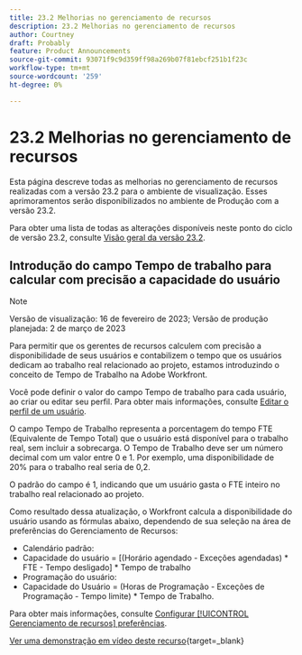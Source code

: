 ```yaml
---
title: 23.2 Melhorias no gerenciamento de recursos
description: 23.2 Melhorias no gerenciamento de recursos
author: Courtney
draft: Probably
feature: Product Announcements
source-git-commit: 93071f9c9d359ff98a269b07f81ebcf251b1f23c
workflow-type: tm+mt
source-wordcount: '259'
ht-degree: 0%

---
```


# 23.2 Melhorias no gerenciamento de recursos

Esta página descreve todas as melhorias no gerenciamento de recursos realizadas com a versão 23.2 para o ambiente de visualização. Esses aprimoramentos serão disponibilizados no ambiente de Produção com a versão 23.2.

Para obter uma lista de todas as alterações disponíveis neste ponto do ciclo de versão 23.2, consulte [Visão geral da versão 23.2](/help/quicksilver/product-announcements/product-releases/23.2-release-activity/23-2-release-overview.md).

## Introdução do campo Tempo de trabalho para calcular com precisão a capacidade do usuário

>[!NOTE]
>
>Versão de visualização: 16 de fevereiro de 2023; Versão de produção planejada: 2 de março de 2023

Para permitir que os gerentes de recursos calculem com precisão a disponibilidade de seus usuários e contabilizem o tempo que os usuários dedicam ao trabalho real relacionado ao projeto, estamos introduzindo o conceito de Tempo de Trabalho na Adobe Workfront.

Você pode definir o valor do campo Tempo de trabalho para cada usuário, ao criar ou editar seu perfil. Para obter mais informações, consulte [Editar o perfil de um usuário](/help/quicksilver/administration-and-setup/add-users/create-and-manage-users/edit-a-users-profile.md).

O campo Tempo de Trabalho representa a porcentagem do tempo FTE (Equivalente de Tempo Total) que o usuário está disponível para o trabalho real, sem incluir a sobrecarga. O Tempo de Trabalho deve ser um número decimal com um valor entre 0 e 1. Por exemplo, uma disponibilidade de 20% para o trabalho real seria de 0,2.

O padrão do campo é 1, indicando que um usuário gasta o FTE inteiro no trabalho real relacionado ao projeto.

Como resultado dessa atualização, o Workfront calcula a disponibilidade do usuário usando as fórmulas abaixo, dependendo de sua seleção na área de preferências do Gerenciamento de Recursos:

* Calendário padrão:
* Capacidade do usuário = [(Horário agendado - Exceções agendadas) * FTE - Tempo desligado] * Tempo de trabalho
* Programação do usuário:
* Capacidade do Usuário = (Horas de Programação - Exceções de Programação - Tempo limite) * Tempo de Trabalho.

Para obter mais informações, consulte [Configurar [!UICONTROL Gerenciamento de recursos] preferências](/help/quicksilver/administration-and-setup/set-up-workfront/configure-system-defaults/configure-resource-mgmt-preferences.md).

[Ver uma demonstração em vídeo deste recurso](https://video.tv.adobe.com/v/3415608/){target=_blank}